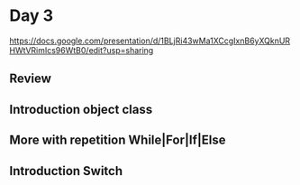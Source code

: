 # Day 3
https://docs.google.com/presentation/d/1BLjRi43wMa1XCcgIxnB6yXQknURHWtVRimIcs96WtB0/edit?usp=sharing

## Review
## Introduction object class
## More with repetition While|For|If|Else
## Introduction Switch

